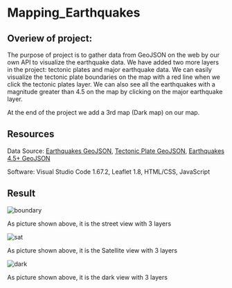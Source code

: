 # Mapping_Earthquakes
## Overiew of project:

The purpose of project is to gather data from GeoJSON on the web by our own API to visualize the earthquake data. We have added two more layers in the project: tectonic plates and major earthquake data.
We can easily visualize the tectonic plate boundaries on the map with a red line when we click the tectonic plates layer. We can also see all the earthquakes with a magnitude greater than 4.5 on the map by clicking on the major earthquake layer.

At the end of the project we add a 3rd map (Dark map) on our map.

## Resources

Data Source: [Earthquakes GeoJSON](https://earthquake.usgs.gov/earthquakes/feed/v1.0/summary/all_week.geojson), [Tectonic Plate GeoJSON](https://raw.githubusercontent.com/fraxen/tectonicplates/master/GeoJSON/PB2002_boundaries.json), [Earthquakes 4.5+ GeoJSON](https://earthquake.usgs.gov/earthquakes/feed/v1.0/summary/4.5_week.geojson)

Software: Visual Studio Code 1.67.2, Leaflet 1.8, HTML/CSS, JavaScript

## Result


![boundary](https://user-images.githubusercontent.com/100378319/170795827-efcab03c-4527-4a54-9dcc-f084e7fcf7ec.png)

As picture shown above, it is the street view with 3 layers



![sat](https://user-images.githubusercontent.com/100378319/170795832-02ede1bf-9004-444b-ace8-ca9955f27480.png)

As picture shown above, it is the Satellite view with 3 layers



![dark](https://user-images.githubusercontent.com/100378319/170795838-ac3cf288-c683-4e85-9f4f-527dbd25b14a.png)

As picture shown above, it is the dark view with 3 layers
